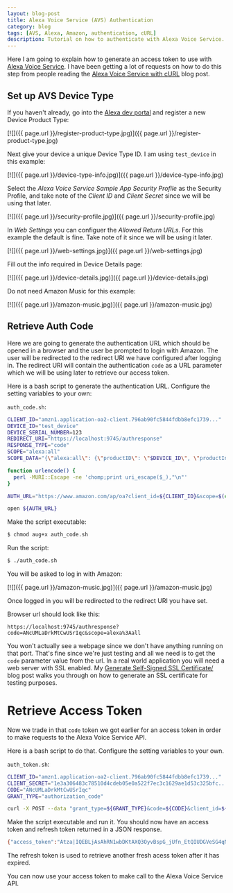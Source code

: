 ```yaml
---
layout: blog-post
title: Alexa Voice Service (AVS) Authentication
category: blog
tags: [AVS, Alexa, Amazon, authentication, cURL]
description: Tutorial on how to authenticate with Alexa Voice Service.
---
```

Here I am going to explain how to generate an access token to use with [Alexa Voice Service](https://developer.amazon.com/appsandservices/solutions/alexa/alexa-voice-service). I have been getting a lot of requests on how to do this step from people reading the [Alexa Voice Service with cURL](/blog/alexa-voice-service-with-curl/) blog post.

## Set up AVS Device Type

If you haven't already, go into the [Alexa dev portal](https://developer.amazon.com/edw/home.html#/avs/list) and register a new Device Product Type:

[![]({{ page.url }}/register-product-type.jpg)]({{ page.url }}/register-product-type.jpg)

Next give your device a unique Device Type ID. I am using `test_device` in this example:

[![]({{ page.url }}/device-type-info.jpg)]({{ page.url }}/device-type-info.jpg)

Select the *Alexa Voice Service Sample App Security Profile* as the Security Profile, and take note of the *Client ID* and *Client Secret* since we will be using that later.

[![]({{ page.url }}/security-profile.jpg)]({{ page.url }}/security-profile.jpg)

In *Web Settings* you can configuer the *Allowed Return URLs*. For this example the default is fine. Take note of it since we will be using it later.

[![]({{ page.url }}/web-settings.jpg)]({{ page.url }}/web-settings.jpg)

Fill out the info required in Device Details page:

[![]({{ page.url }}/device-details.jpg)]({{ page.url }}/device-details.jpg)

Do not need Amazon Music for this example:

[![]({{ page.url }}/amazon-music.jpg)]({{ page.url }}/amazon-music.jpg)

## Retrieve Auth Code

Here we are going to generate the authentication URL which should be opened in a browser and the user be prompted to login with Amazon. The user will be redirected to the redirect URI we have configured after logging in. The redirect URI will contain the authentication `code` as a URL parameter which we will be using later to retrieve our access token.

Here is a bash script to generate the authentication URL. Configure the setting variables to your own:

`auth_code.sh`:

```bash
CLIENT_ID="amzn1.application-oa2-client.796ab90fc5844fdbb8efc1739..."
DEVICE_ID="test_device"
DEVICE_SERIAL_NUMBER=123
REDIRECT_URI="https://localhost:9745/authresponse"
RESPONSE_TYPE="code"
SCOPE="alexa:all"
SCOPE_DATA="{\"alexa:all\": {\"productID\": \"$DEVICE_ID\", \"productInstanceAttributes\": {\"deviceSerialNumber\": \"${DEVICE_SERIAL_NUMBER}\"}}}"

function urlencode() {
  perl -MURI::Escape -ne 'chomp;print uri_escape($_),"\n"'
}

AUTH_URL="https://www.amazon.com/ap/oa?client_id=${CLIENT_ID}&scope=$(echo $SCOPE | urlencode)&scope_data=$(echo $SCOPE_DATA | urlencode)&response_type=${RESPONSE_TYPE}&redirect_uri=$(echo $REDIRECT_URI | urlencode)"

open ${AUTH_URL}
```

Make the script executable:

```bash
$ chmod aug+x auth_code.sh
```

Run the script:

```bash
$ ./auth_code.sh
```

You will be asked to log in with Amazon:

[![]({{ page.url }}/amazon-music.jpg)]({{ page.url }}/amazon-music.jpg)

Once logged in you will be redirected to the redirect URI you have set.

Browser url should look like this:

```text
https://localhost:9745/authresponse?code=ANcUMLaDrkMtCwUSrIqc&scope=alexa%3Aall
```

You won't actually see a webpage since we don't have anything running on that port. That's fine since we're just testing and all we need is to get the `code` parameter value from the url. In a real world application you will need a web server with SSL enabled. My [Generate Self-Signed SSL Certificate/](/blog/generate-self-signed-ssl-certificate/) blog post walks you through on how to generate an SSL certificate for testing purposes.

# Retrieve Access Token

Now we trade in that `code` token we got earlier for an access token in order to make requests to the Alexa Voice Service API.

Here is a bash script to do that. Configure the setting variables to your own.

`auth_token.sh`:

```bash
CLIENT_ID="amzn1.application-oa2-client.796ab90fc5844fdbb8efc1739..."
CLIENT_SECRET="1e3a306483c78510d4cdeb05e0a522f7ec3c1629ae1d53c325bfc..."
CODE="ANcUMLaDrkMtCwUSrIqc"
GRANT_TYPE="authorization_code"

curl -X POST --data "grant_type=${GRANT_TYPE}&code=${CODE}&client_id=${CLIENT_ID}&client_secret=${CLIENT_SECRET}&redirect_uri=${REDIRECT_URI}" https://api.amazon.com/auth/o2/token

```

Make the script executable and run it. You should now have an access token and refresh token returned in a JSON response.

```bash
{"access_token":"Atza|IQEBLjAsAhRN1wbDKtAXQ3OyvBspG_jUfn_EtQIUDGVeSG4qNMd9cFD8GOTKCYfQGF82Vd3sbhduBM8Y0_7YfLMmsrWEa5-QX_YvAqDXKszGmunesOPCLFdSlwmfRI6x5RhFRtraVlE6iIjWWus5qm8So4R2WpAls5fVJVpLrEvDt_fn4jpbNG1TTJizHOrpZRuAMd72HDGSYVarzI48BiyjMFZfxRj1TnlGz2rHiKEXTFuTYVkuUNjYseVpMhyzdhw6e_KCZUm-H7Ux9XJ5t0grYlkAjAgb2cpFP8_2NTtJ35kOmV5xKar3J2bfL894CqgTSqAMhidCVlcrAR4TBB52LG4jV29bUwzaht9uN3Mu982qjHpzhlS7ZE6ecfseGM4vbTMYyGlGn3zX7cwg6FVS8w","refresh_token":"Atzr|IQEBLjAsAhQIShi_1Jd-lnnoqHG_vZCoO307PgIUNyEfeDoAFuLIhyBVLAvZBSqexSUiPqEwBYVHRhOwaTbrHEAOcdGuTwW2U_f-BghCMzsbaLadcdFqTPaKeVEoUyCN5Msf3P44lKGZsbteRKteFD4fhAiUGtajvVG_OnDyl3Bcokuv-ApmVgLFwBE5ZpEXhD6f5An-9_ATLy4goMrZAyQoXRiCQseEmytL3B2RWt2NmNKTgAv3pSCXqbX3xbLHeP1vXnMKI8CjVUqSF910J9pIOYT_cD4hJf80WqHCCXPLqpi2BreUOcwvSwNdM4SVc1tnzzN1LCbDLAyCOTXf8CO-3BwtOcOE9MJ2wiiW9EMD9jp051pC1MgRadGRZ42X43fhIozLhXf4J-DVeSZapOa6Cw","token_type":"bearer","expires_in":3600}
```

The refresh token is used to retrieve another fresh acess token after it has expired.

You can now use your access token to make call to the Alexa Voice Service API.
